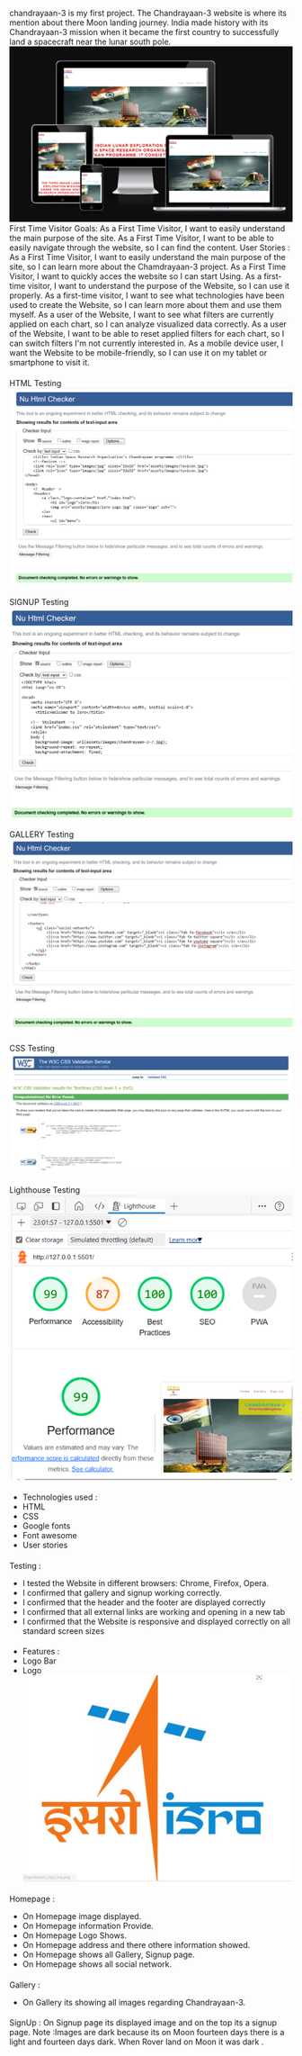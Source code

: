  chandrayaan-3 is my first project.
The Chandrayaan-3 website is where its mention about there Moon landing journey.  India made history with its Chandrayaan-3 mission when it became the first country to successfully land a spacecraft near the lunar south pole.
![responsive](/assets/images/responsiveness.png)
First Time Visitor Goals:
As a First Time Visitor, I want to easily understand the main purpose of the site.
As a First Time Visitor, I want to be able to easily navigate through the website, so I can find the content.
User Stories :
As a First Time Visitor, I want to easily understand the main purpose of the site, so I can learn more about the Chamdrayaan-3 project.
As a First Time Visitor, I want to quickly acces the website so I can start Using.
As a first-time visitor, I want to understand the purpose of the Website, so I can use it properly.
As a first-time visitor, I want to see what technologies have been used to create the Website, so I can learn more about them and use them myself.
As a user of the Website, I want to see what filters are currently applied on each chart, so I can analyze visualized data correctly.
As a user of the Website, I want to be able to reset applied filters for each chart, so I can switch filters I'm not currently interested in.
As a mobile device user, I want the Website to be mobile-friendly, so I can use it on my tablet or smartphone to visit it.

####
HTML Testing
![html](assets/images/html-testing.png)
####
SIGNUP Testing
![signup](assets/images/signup-testing.png)
####
GALLERY Testing
![gallery](assets/images/gallery-testing.png)
####
CSS Testing
![css](assets/images/css-testing.png)
####
Lighthouse Testing
![lighthouse](assets/images/lighthouse-testing.png)
####
* Technologies used :
* HTML
* CSS
* Google fonts
* Font awesome
* User stories
####
Testing :
* I tested the Website in different browsers: Chrome, Firefox, Opera.
* I confirmed that gallery and signup working correctly.
* I confirmed that the header and the footer are displayed correctly
* I confirmed that all external links are working and opening in a new tab
* I confirmed that the Website is responsive and displayed correctly on all standard screen sizes
####
* Features :
* Logo Bar
* Logo
![logo](assets/images/isro-logo.jpg)
####
Homepage :
* On Homepage image displayed.
* On Homepage information Provide.
* On Homepage Logo Shows.
* On Homepage address and there othere information showed.
* On Homepage shows all Gallery, Signup page.
* On Homepage shows all social network.
####
Gallery :
* On Gallery its showing all images regarding Chandrayaan-3.
####
SignUp :
On Signup page its displayed image and on the top its a signup page.
Note :Images are dark because its on Moon fourteen days there is a light and fourteen days dark. When Rover land on Moon it was dark .
####